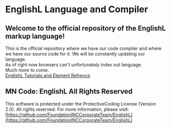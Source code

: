 # EnglishL Language and Compiler
## Welcome to the official repository of the EnglishL markup language!
This is the official repository where we have our code compiler and where we have our source code for it. We will be constantly updating our language.\
As of right now browsers can't unfortunately index out language.\
Much more to come.\
[EnglishL Tutorials and Element Refrence](https://github.com/FoundationINCCorporateTeam/EnglishL/blob/main/tutorials.md)

## MN Code: EnglishL All Rights Reserved
This software is protected under the ProtectiveCoding License (Version 2.0). All rights reserved. For more information, please visit: [https://github.com/FoundationINCCorporateTeam/EnglishL](https://github.com/FoundationINCCorporateTeam/EnglishL)
